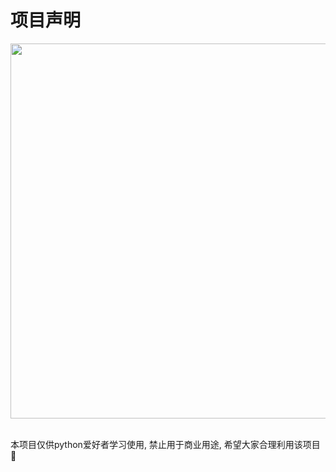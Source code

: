 # 项目声明

<div align="center">
  <img src="https://github.com/CharlesPikachu/pytools/raw/master/docs/logo.png" width="600"/>
</div>
<br />

本项目仅供python爱好者学习使用, 禁止用于商业用途, 希望大家合理利用该项目🙂 